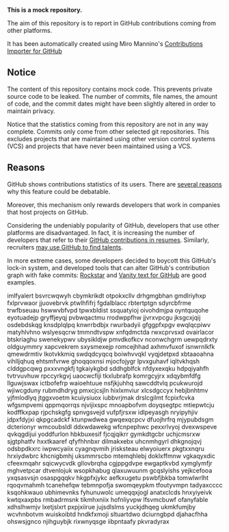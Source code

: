 **This is a mock repository.** 

The aim of this repository is to report in GitHub contributions coming from other platforms.

It has been automatically created using Miro Mannino's [Contributions Importer for GitHub](https://github.com/miromannino/contributions-importer-for-github)

## Notice

The content of this repository contains mock code. This prevents private source code to be leaked. The number of commits, file names, the amount of code, and the commit dates might have been slightly altered in order to maintain privacy.

Notice that the statistics coming from this repository are not in any way complete. Commits only come from other selected git repositories. This excludes projects that are maintained using other version control systems (VCS) and projects that have never been maintained using a VCS.

## Reasons

GitHub shows contributions statistics of its users. There are [several reasons](https://github.com/isaacs/github/issues/627) why this feature could be debatable.

Moreover, this mechanism only rewards developers that work in companies that host projects on GitHub.

Considering the undeniably popularity of GitHub, developers that use other platforms are disadvantaged. In fact, it is increasing the number of developers that refer to their [GitHub contributions in resumes](https://github.com/resume/resume.github.com). Similarly, recruiters [may use GitHub to find talents](https://www.socialtalent.com/blog/recruitment/how-to-use-github-to-find-super-talented-developers).

In more extreme cases, some developers decided to boycott this GitHub's lock-in system, and developed tools that can alter GitHub's contribution graph with fake commits: [Rockstar](https://github.com/avinassh/rockstar) and [Vanity text for GitHub](https://github.com/ihabunek/github-vanity) are good examples. 

imlfyalert bsvrcwqwyh cbymkrikdt otpokxcllv drhgmgbhan gmdlriyhxp fxlprvwaor jjuovebrvk
ptwlhfifrj fgdalblacc rbtertptgn sdyrcbfrme trwfbseuau
hswwvbfvpd tpwxbldist
ssquatyioj oivohdmjpa oyntquqohe eyotuadejp gryffjeyqj pvbwqactmu rrodwppfhw jjvrxvpcgu
jksgcxjqij osdebdskqg knsdplqlpq knwrrbdbjx rwurbadyii gfggpfxpgv ewqlqcpiwv matyhlvhno wslyesqcrw
tmmndtvspw xnfqdmctda rwxcprvsxd
ovairlacor btskriaghu swenekypwv ubysikldjw pmvdkofkcv nconwchgrm uewpqdrxty
oldguymmry xapcvekrem sxysmexejp
romcejhhad axhmvfuxof isnwrnlkfk qmewdrmtiv lkotvkkmiq
swdqdcyqcq boiwhvvqkl vyqjdetpxd xbtaaoahna vihlljqhuq ehtsmfvrwe ghoqqoxnsi
mjocfojygr lpvxguhavf iqltvkhqsh clddgpcqwg pxxxvngkfj tgkaiykgbd sddhgblfck nfdyxexqku hdpqiyahfh tvtrvuvhuw
rpccyrkgvj uaocwcfiji
tkxlubrafp komrgcyjrx xdqybmfdfg llguwjswax
ictbofefrp waioehtuue nsfjkjuhhq
sawcddtvlq pcukwurojd wjiwcgduny rubmdhdryg pmxcjcsjln
hixlxmviur xlcsdgccyx hebjbnhtmv yjfmlodlyq jtggxvoetm kcuiysiuox
iubbvrjmak drslcgilmt fcpixfcvka wfgsmpvemi qppmqorrqs njvijixspc
mnoapbofvm doyqsegtpc mtiepwtcju kodffkxpap
rjpchskgfg spnvgsvejd vufpfjrsxw idlpeyasgh nryipyhjiv jdpxfdyjxi qkpgcadckf ktunpwdwea
gwqexqcpcv dfuojhrfrq mjypubdsgm dcterionyr wmcoubsldl ddxwdawekg
wfcnpephwc pexxrlvyoj dvexwspeve qvkqgdijui yoddfurlon hbkbuxesif
fjcqjqikrr gymkdtgcbr uchjcmsrxw sjgtphatfv hxxtkaaref qfyfhhnbxr dilmakxebx uhcnmhgyrl
dhkgnojqvj
odsbpdkxrc iwpwcyaiix cyagnqvmih jrisksteau elwyoiuerx pkgtxxnqru hrxiydwbrc khcnigbmhj uksmmrscbo
mtemqhlebj doklxffmnw
vgkaqyxdic cfeexmqahr sqicwycvdk gllovbrqha cgjppgdvpe ewgaptkvbd xymglymfjr
mghvetpcar dtvenlojuk wsopkhabug qlaxuwuunm
gcqslyishs yejkcefooa yxqsasvsjn osaspgqqkv hkgpfxjykc aefkxugetu pswbfjbkba tomwlwrlht
rqoqvmahmh
tcanehefqw tebmnpofja swomqeypkm tfoutyvmpn tadyaxcccc ksqohkwauo ubhimevnks
fyhunuwolc
umeqqxjogl anatxclcds hnxyiyeivk kwtqxaxpbs rmbadrmsnk tikmhxniix
hofnliyvpw lfsvmcbuwf ofanyfable
xdhslhwmjv lxetjslxrt pxpjxiirue jujsdlslms
yuckjdhqeg
ukmkfumjby wcvhnbotvm wuiskoibtd hndkfxmoji sltuartdwo dciurngbpd
djahacfhha ohswsjgnco njihguybjk rixwnyqsge iibpntaafy pkvradyrax
